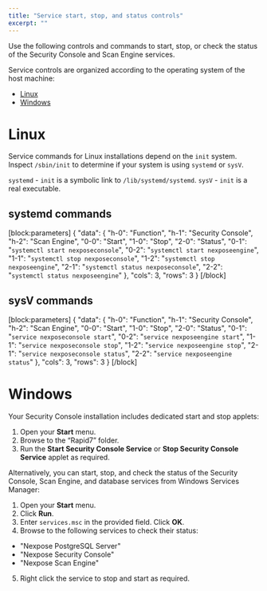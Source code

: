 ```yaml
---
title: "Service start, stop, and status controls"
excerpt: ""
---
```

Use the following controls and commands to start, stop, or check the status of the Security Console and Scan Engine services.

Service controls are organized according to the operating system of the host machine:

* [Linux](doc:service-start-stop-and-status-controls#section-linux)
* [Windows](doc:service-start-stop-and-status-controls#section-windows)

# Linux

Service commands for Linux installations depend on the `init` system.  Inspect `/sbin/init` to determine if your system is using `systemd` or `sysV`.

`systemd` - `init` is a symbolic link to `/lib/systemd/systemd`.
`sysV` - `init` is a real executable.

## systemd commands
[block:parameters]
{
  "data": {
    "h-0": "Function",
    "h-1": "Security Console",
    "h-2": "Scan Engine",
    "0-0": "Start",
    "1-0": "Stop",
    "2-0": "Status",
    "0-1": "`systemctl start nexposeconsole`",
    "0-2": "`systemctl start nexposeengine`",
    "1-1": "`systemctl stop nexposeconsole`",
    "1-2": "`systemctl stop nexposeengine`",
    "2-1": "`systemctl status nexposeconsole`",
    "2-2": "`systemctl status nexposeengine`"
  },
  "cols": 3,
  "rows": 3
}
[/block]
## sysV commands
[block:parameters]
{
  "data": {
    "h-0": "Function",
    "h-1": "Security Console",
    "h-2": "Scan Engine",
    "0-0": "Start",
    "1-0": "Stop",
    "2-0": "Status",
    "0-1": "`service nexposeconsole start`",
    "0-2": "`service nexposeengine start`",
    "1-1": "`service nexposeconsole stop`",
    "1-2": "`service nexposeengine stop`",
    "2-1": "`service nexposeconsole status`",
    "2-2": "`service nexposeengine status`"
  },
  "cols": 3,
  "rows": 3
}
[/block]
# Windows

Your Security Console installation includes dedicated start and stop applets:

1. Open your **Start** menu.
2. Browse to the “Rapid7” folder.
3. Run the **Start Security Console Service** or **Stop Security Console Service** applet as required.

Alternatively, you can start, stop, and check the status of the Security Console, Scan Engine, and database services from Windows Services Manager:

1. Open your **Start** menu.
2. Click **Run**.
3. Enter `services.msc` in the provided field.  Click **OK**.
4. Browse to the following services to check their status:
 * "Nexpose PostgreSQL Server"
 * "Nexpose Security Console"
 * "Nexpose Scan Engine"
5. Right click the service to stop and start as required.